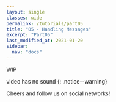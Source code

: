```yaml
---
layout: single
classes: wide
permalink: /tutorials/part05
title: "05 - Handling Messages"
excerpt: "Part05"
last_modified_at: 2021-01-20
sidebar:
  nav: "docs"
---
```


WIP

video has no sound
{: .notice--warning}

Cheers and follow us on social networks!
